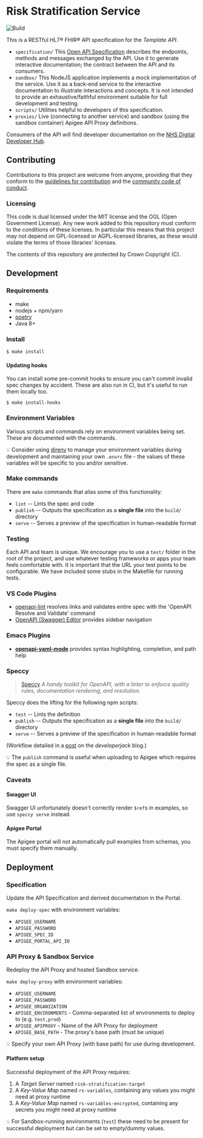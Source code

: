 # Risk Stratification Service

![Build](https://github.com/NHSDigital/risk-stratification/workflows/Build/badge.svg?branch=master)

This is a RESTful HL7® FHIR® API specification for the *Template API*.

* `specification/` This [Open API Specification](https://swagger.io/docs/specification/about/) describes the endpoints, methods and messages exchanged by the API. Use it to generate interactive documentation; the contract between the API and its consumers.
* `sandbox/` This NodeJS application implements a mock implementation of the service. Use it as a back-end service to the interactive documentation to illustrate interactions and concepts. It is not intended to provide an exhaustive/faithful environment suitable for full development and testing.
* `scripts/` Utilities helpful to developers of this specification.
* `proxies/` Live (connecting to another service) and sandbox (using the sandbox container) Apigee API Proxy definitions.

Consumers of the API will find developer documentation on the [NHS Digital Developer Hub](https://developer.digital.nhs.uk/).

## Contributing
Contributions to this project are welcome from anyone, providing that they conform to the [guidelines for contribution](https://github.com/NHSDigital/risk-stratification/blob/master/CONTRIBUTING.md) and the [community code of conduct](https://github.com/NHSDigital/risk-stratification/blob/master/CODE_OF_CONDUCT.md).

### Licensing
This code is dual licensed under the MIT license and the OGL (Open Government License). Any new work added to this repository must conform to the conditions of these licenses. In particular this means that this project may not depend on GPL-licensed or AGPL-licensed libraries, as these would violate the terms of those libraries' licenses.

The contents of this repository are protected by Crown Copyright (C).

## Development

### Requirements
* make
* nodejs + npm/yarn
* [poetry](https://github.com/python-poetry/poetry)
* Java 8+

### Install
```
$ make install
```

#### Updating hooks
You can install some pre-commit hooks to ensure you can't commit invalid spec changes by accident. These are also run
in CI, but it's useful to run them locally too.

```
$ make install-hooks
```

### Environment Variables
Various scripts and commands rely on environment variables being set. These are documented with the commands.

:bulb: Consider using [direnv](https://direnv.net/) to manage your environment variables during development and maintaining your own `.envrc` file - the values of these variables will be specific to you and/or sensitive.

### Make commands
There are `make` commands that alias some of this functionality:
 * `lint` -- Lints the spec and code
 * `publish` -- Outputs the specification as a **single file** into the `build/` directory
 * `serve` -- Serves a preview of the specification in human-readable format

### Testing
Each API and team is unique. We encourage you to use a `test/` folder in the root of the project, and use whatever testing frameworks or apps your team feels comfortable with. It is important that the URL your test points to be configurable. We have included some stubs in the Makefile for running tests.

### VS Code Plugins

 * [openapi-lint](https://marketplace.visualstudio.com/items?itemName=mermade.openapi-lint) resolves links and validates entire spec with the 'OpenAPI Resolve and Validate' command
 * [OpenAPI (Swagger) Editor](https://marketplace.visualstudio.com/items?itemName=42Crunch.vscode-openapi) provides sidebar navigation


### Emacs Plugins

 * [**openapi-yaml-mode**](https://github.com/esc-emacs/openapi-yaml-mode) provides syntax highlighting, completion, and path help

### Speccy

> [Speccy](http://speccy.io/) *A handy toolkit for OpenAPI, with a linter to enforce quality rules, documentation rendering, and resolution.*

Speccy does the lifting for the following npm scripts:

 * `test` -- Lints the definition
 * `publish` -- Outputs the specification as a **single file** into the `build/` directory
 * `serve` -- Serves a preview of the specification in human-readable format

(Workflow detailed in a [post](https://developerjack.com/blog/2018/maintaining-large-design-first-api-specs/) on the *developerjack* blog.)

:bulb: The `publish` command is useful when uploading to Apigee which requires the spec as a single file.

### Caveats

#### Swagger UI
Swagger UI unfortunately doesn't correctly render `$ref`s in examples, so use `speccy serve` instead.

#### Apigee Portal
The Apigee portal will not automatically pull examples from schemas, you must specify them manually.

## Deployment

### Specification
Update the API Specification and derived documentation in the Portal.

`make deploy-spec` with environment variables:

* `APIGEE_USERNAME`
* `APIGEE_PASSWORD`
* `APIGEE_SPEC_ID`
* `APIGEE_PORTAL_API_ID`

### API Proxy & Sandbox Service
Redeploy the API Proxy and hosted Sandbox service.

`make deploy-proxy` with environment variables:

* `APIGEE_USERNAME`
* `APIGEE_PASSWORD`
* `APIGEE_ORGANIZATION`
* `APIGEE_ENVIRONMENTS` - Comma-separated list of environments to deploy to (e.g. `test,prod`)
* `APIGEE_APIPROXY` - Name of the API Proxy for deployment
* `APIGEE_BASE_PATH` - The proxy's base path (must be unique)

:bulb: Specify your own API Proxy (with base path) for use during development.

#### Platform setup

Successful deployment of the API Proxy requires:

 1. A *Target Server* named `risk-stratification-target`
 2. A *Key-Value Map* named `rs-variables`, containing any values you might need at proxy runtime
 2. A *Key-Value Map* named `rs-variables-encrypted`, containing any secrets you might need at proxy runtime

:bulb: For Sandbox-running environments (`test`) these need to be present for successful deployment but can be set to empty/dummy values.
